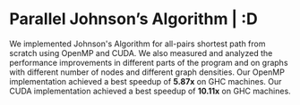 # Parallel Johnson’s Algorithm | :D

We implemented Johnson's Algorithm for all-pairs shortest path from scratch using OpenMP and CUDA. We also measured and analyzed the performance improvements in different parts of the program and on graphs with different number of nodes and different graph densities. Our OpenMP implementation achieved a best speedup of **5.87x** on GHC machines. Our CUDA implementation achieved a best speedup of **10.11x** on GHC machines.
